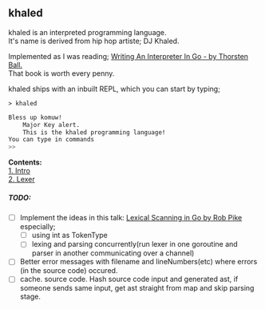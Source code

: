 ## khaled          


khaled is an interpreted programming language.           
It's name is derived from hip hop artiste; DJ Khaled.                      

Implemented as I was reading; [Writing An Interpreter In Go - by Thorsten Ball.](https://interpreterbook.com/)   
That book is worth every penny.             

khaled ships with an inbuilt REPL, which you can start by typing;             

`> khaled`
```bash
Bless up komuw! 
	Major Key alert. 
	This is the khaled programming language!
You can type in commands
>> 
```


**Contents:**          
[1. Intro](1.Intro.md)  
[2. Lexer](2.Lexing.md)  


##### TODO:
- [ ] Implement the ideas in this talk: [Lexical Scanning in Go by Rob Pike](https://www.youtube.com/watch?v=HxaD_trXwRE) especially;
  - [ ] using int as TokenType
  - [ ] lexing and parsing concurrently(run lexer in one goroutine and parser in another communicating over a channel)
- [ ] Better error messages with filename and lineNumbers(etc) where errors (in the source code) occured.
- [ ] cache. source code. Hash source code input and generated ast, if someone sends same input, get ast straight from map and skip parsing stage.
